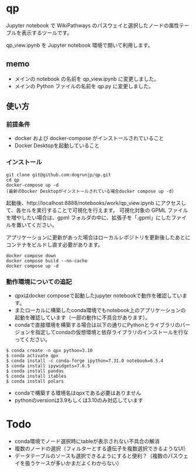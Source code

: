 # qp

Jupyter notebook で WikiPathways のパスウェイと選択したノードの属性テーブルを表示するツールです。

qp_view.ipynb を Jupyter notebook 環境で開いて利用します。

## memo

- メインの notebook の名前を qp_view.ipynb に変更しました。
- メインの Python ファイルの名前を qp.py に変更しました。

## 使い方

### 前提条件

- docker および docker-compose がインストールされていること
- Docker Desktopを起動していること

### インストール

```
git clone git@github.com:dogrunjp/qp.git
cd qp
docker-compose up -d
(最新のDocker Desktopがインストールされている場合docker compose up -d)
```

起動後、http://localhost:8888/notebooks/work/qp_view.ipynb にアクセスして、各セルを実行することで可視化を行えます。
可視化対象の GPML ファイルを増やしたい場合は、gpml フォルダの中に、拡張子を「.gpml」にしたファイルを置いてください。

アプリケーションに更新があった場合はローカルレポジトリを更新後したあとにコンテナをビルドし直す必要があります。

```
docker compose down
docker compose build --no-cache
docker compose up -d
```


### 動作環境についての追記

- qpxはdocker composeで起動したjupyter notebookで動作を確認しています。
- またローカルに構築したconda環境でもnotebook上のアプリケーションの起動を確認しています（一部の動作に不具合があります）。
- condaで直接環境を構築する場合は以下の通りにPythonとライブラリのバージョンを指定してcondaの仮想環境と依存ライブラリのインストールを行なってください。

```
$ conda create -n qpx python=3.10
$ conda activate qpx
$ conda install -c conda-forge ipython=7.31.0 notebook=6.5.4
$ conda install ipywidgets=7.6.5
$ conda install pandas
$ conda install itables
$ conda install polars
```
- condaで構築する環境名はqpxである必要はありません
- pythonのversionは3.9もしくは3.10のみ対応しています


# Todo

- conda環境でノード選択時にtableが表示されない不具合の解消
- 複数のノードの選択（フィルターとする遺伝子を複数選択できるようなUI）  
- データテーブルのソースも選択できるようにすると便利？（複数のパスウェイを扱うケースが多いかまだよくわからない）
